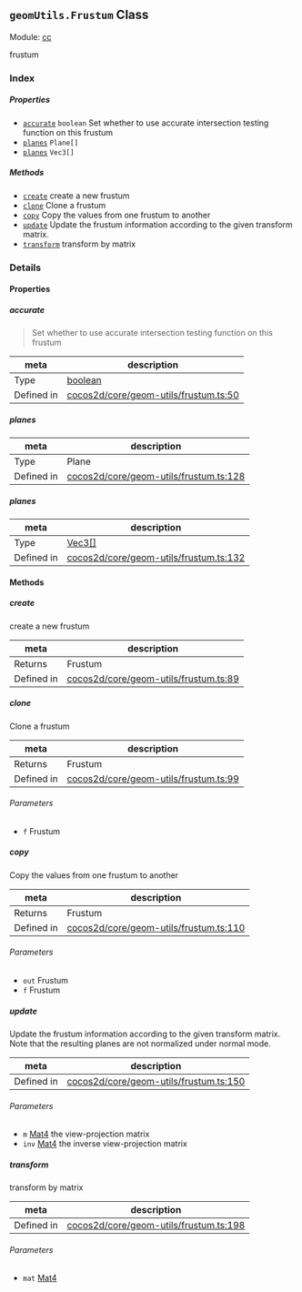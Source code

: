 ## `geomUtils.Frustum` Class



Module: [cc](../modules/cc.md)


frustum



### Index

##### Properties

  - [`accurate`](#accurate) `boolean` Set whether to use accurate intersection testing function on this frustum
  - [`planes`](#planes) `Plane[]` 
  - [`planes`](#planes) `Vec3[]` 



##### Methods

  - [`create`](#create) create a new frustum
  - [`clone`](#clone) Clone a frustum
  - [`copy`](#copy) Copy the values from one frustum to another
  - [`update`](#update) Update the frustum information according to the given transform matrix.
  - [`transform`](#transform) transform by matrix



### Details


#### Properties


##### accurate

> Set whether to use accurate intersection testing function on this frustum

| meta | description |
|------|-------------|
| Type | <a href="https://developer.mozilla.org/en/JavaScript/Reference/Global_Objects/Boolean" class="crosslink external" target="_blank">boolean</a> |
| Defined in | [cocos2d/core/geom-utils/frustum.ts:50](https://github.com/cocos-creator/engine/blob/f495398f4307775f0f733162e3d128d81e063063/cocos2d/core/geom-utils/frustum.ts#L50) |



##### planes

> 

| meta | description |
|------|-------------|
| Type | Plane |
| Defined in | [cocos2d/core/geom-utils/frustum.ts:128](https://github.com/cocos-creator/engine/blob/f495398f4307775f0f733162e3d128d81e063063/cocos2d/core/geom-utils/frustum.ts#L128) |



##### planes

> 

| meta | description |
|------|-------------|
| Type | <a href="../classes/Vec3.html" class="crosslink">Vec3[]</a> |
| Defined in | [cocos2d/core/geom-utils/frustum.ts:132](https://github.com/cocos-creator/engine/blob/f495398f4307775f0f733162e3d128d81e063063/cocos2d/core/geom-utils/frustum.ts#L132) |






<!-- Method Block -->
#### Methods


##### create

create a new frustum

| meta | description |
|------|-------------|
| Returns | Frustum 
| Defined in | [cocos2d/core/geom-utils/frustum.ts:89](https://github.com/cocos-creator/engine/blob/f495398f4307775f0f733162e3d128d81e063063/cocos2d/core/geom-utils/frustum.ts#L89) |



##### clone

Clone a frustum

| meta | description |
|------|-------------|
| Returns | Frustum 
| Defined in | [cocos2d/core/geom-utils/frustum.ts:99](https://github.com/cocos-creator/engine/blob/f495398f4307775f0f733162e3d128d81e063063/cocos2d/core/geom-utils/frustum.ts#L99) |

###### Parameters
- `f` Frustum 


##### copy

Copy the values from one frustum to another

| meta | description |
|------|-------------|
| Returns | Frustum 
| Defined in | [cocos2d/core/geom-utils/frustum.ts:110](https://github.com/cocos-creator/engine/blob/f495398f4307775f0f733162e3d128d81e063063/cocos2d/core/geom-utils/frustum.ts#L110) |

###### Parameters
- `out` Frustum 
- `f` Frustum 


##### update

Update the frustum information according to the given transform matrix.
Note that the resulting planes are not normalized under normal mode.

| meta | description |
|------|-------------|
| Defined in | [cocos2d/core/geom-utils/frustum.ts:150](https://github.com/cocos-creator/engine/blob/f495398f4307775f0f733162e3d128d81e063063/cocos2d/core/geom-utils/frustum.ts#L150) |

###### Parameters
- `m` <a href="../classes/Mat4.html" class="crosslink">Mat4</a> the view-projection matrix
- `inv` <a href="../classes/Mat4.html" class="crosslink">Mat4</a> the inverse view-projection matrix


##### transform

transform by matrix

| meta | description |
|------|-------------|
| Defined in | [cocos2d/core/geom-utils/frustum.ts:198](https://github.com/cocos-creator/engine/blob/f495398f4307775f0f733162e3d128d81e063063/cocos2d/core/geom-utils/frustum.ts#L198) |

###### Parameters
- `mat` <a href="../classes/Mat4.html" class="crosslink">Mat4</a> 



